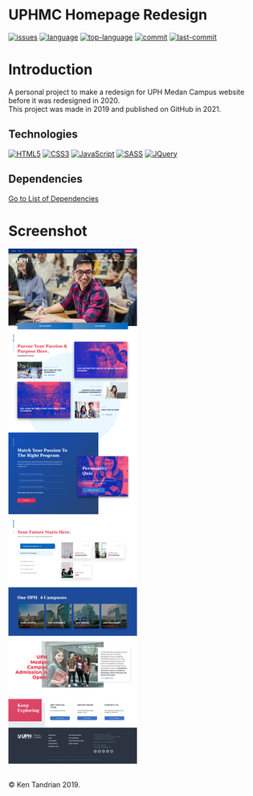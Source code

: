 # UPHMC Homepage Redesign
[![issues](https://img.shields.io/github/issues/KenTandrian/uphmc-homepage-redesign)](https://github.com/KenTandrian/uphmc-homepage-redesign/issues)
[![language](https://img.shields.io/github/languages/count/KenTandrian/uphmc-homepage-redesign)](https://github.com/KenTandrian/uphmc-homepage-redesign/search?l=scss)
[![top-language](https://img.shields.io/github/languages/top/KenTandrian/uphmc-homepage-redesign)](https://github.com/KenTandrian/uphmc-homepage-redesign/search?l=scss)
[![commit](https://img.shields.io/github/commit-activity/m/KenTandrian/uphmc-homepage-redesign)](https://github.com/KenTandrian/uphmc-homepage-redesign/commits/main)
[![last-commit](https://img.shields.io/github/last-commit/KenTandrian/uphmc-homepage-redesign)](https://github.com/KenTandrian/uphmc-homepage-redesign/commits/main)

# Introduction
A personal project to make a redesign for UPH Medan Campus website before it was redesigned in 2020.\
This project was made in 2019 and published on GitHub in 2021.

## Technologies
[![HTML5](https://img.shields.io/badge/-HTML5-black?style=flat-square&logo=html5&logoColor=orange)](https://github.com/KenTandrian?tab=repositories&language=html)
[![CSS3](https://img.shields.io/badge/-CSS3-black?style=flat-square&logo=css3&logoColor=blue)](https://github.com/KenTandrian?tab=repositories&language=css)
[![JavaScript](https://img.shields.io/badge/-JavaScript-black?style=flat-square&logo=javascript)](https://github.com/KenTandrian?tab=repositories&language=javascript)
[![SASS](https://img.shields.io/badge/-SASS-black?style=flat-square&logo=SASS&logoColor=hotpink)](https://github.com/KenTandrian?tab=repositories)
[![JQuery](https://img.shields.io/badge/-JQuery-black?style=flat-square&logo=JQuery&logoColor=%230769AD)](https://github.com/KenTandrian?tab=repositories)

## Dependencies
[Go to List of Dependencies](https://github.com/KenTandrian/uphmc-homepage-redesign/network/dependencies)

# Screenshot
<img src=img/uphmc-redesign_.png>

## 
&#169; Ken Tandrian 2019.
